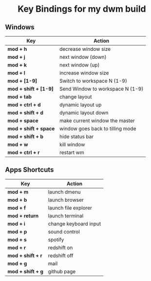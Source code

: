 <h1 align="center">
  Key Bindings for my dwm build
</h1>

## Windows 

| Key                     | Action                           |
|-------------------------|----------------------------------|
| **mod + h**             | decrease window size             |
| **mod + j**             | next window (down)               |
| **mod + k**             | next window (up)                 |
| **mod + l**             | increase window size             |
| **mod + [1-9]**         | Switch to workspace N (1-9)      |
| **mod + shift + [1-9]** | Send Window to workspace N (1-9) |
| **mod + tab**           | change layout                    |
| **mod + ctrl + d**      | dynamic layout up                |
| **mod + shift + d**     | dynamic layout down              |
| **mod + space**         | make current window the master   |
| **mod + shift + space** | window goes back to tilling mode |
| **mod + shift + b**     | hide status bar                  |
| **mod + w**             | kill window                      |
| **mod + ctrl + r**      | restart wm                       |

## Apps Shortcuts

| Key                 | Action               |
|---------------------|----------------------|
| **mod + m**         | launch dmenu         |
| **mod + b**         | launch browser       |
| **mod + f**         | launch file explorer |
| **mod + return**    | launch terminal      |
| **mod + i**         | change keyboard input|
| **mod + p**         | sound control        |
| **mod + s**         | spotify              |
| **mod + r**         | redshift on          |
| **mod + shift + r** | redshift off         |
| **mod + g**         | mail                 |
| **mod + shift + g** | github page          |

